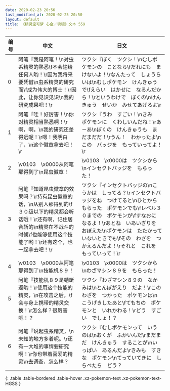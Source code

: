 ```yaml
---
date: 2020-02-23 20:56
last_modified_at: 2020-02-25 20:50
layout: default
title: 《精灵宝可梦 心金／魂银》文本 559
---
```

| 编号 | 中文 | 日文 |
| ---- | ---- | ---- |
| 0 | 阿笔『我是阿笔！\n对虫系精灵的熟悉\f不会输给任何人哟！\r因为我将来要凭借\n虫系精灵的研究而\f成为伟大的博士！\r因此，让你见识见识\n我的研究成果吧！\r | ツクシ『ぼく　ツクシ！\nむしポケモンの　ことなら\fだれにも　まけないよ！\rなんたって　しょうらいは\nむしポケモン　けんきゅうで\fえらい　はかせに　なるんだから！\rというわけで　ぼくの\nけんきゅう　せいか　みせてあげるよ\r |
| 1 | 阿笔『哇！好厉害！\n你对精灵相当熟悉啊！\r啊，啊，\n我的研究还差得远呢！\r嗯！我明白了，\n这个徽章拿去吧！\r | ツクシ『うわ　すごい！\nきみ　ポケモンに　くわしいんだね！\rあ－あ\nぼくの　けんきゅうも　まだまだだ！\rうん！　わかったよ\nこの　バッジを　もっていってよ！\r |
| 2 | \v0103　\x0000从阿笔那得到了\n昆虫徽章！ | \v0103　\x0000は　ツクシから\nインセクトバッジを　もらった！ |
| 3 | 阿笔『知道昆虫徽章的效果吗？\r持有昆虫徽章的话，\n从别人那得到的\f３０级以下的精灵都会听话哦！\r还有啊，记住居合斩的\n精灵在不战斗的时候\f也能够使用这个技能了哟！\r还有这个，也一起拿去吧！\r | ツクシ『インセクトバッジの\nこうかは　しってる？\rインセクトバッジをね　つけてると\nひとから　もらった　ポケモンでも\fレベル３０までの　ポケモンが\fすなおに　なるよ！\rあとね　いあいぎりを　おぼえた\nポケモンは　たたかっていないときでも\fその　わざを　つかえるんだよ！\rそれと　これを　もっていって！\r |
| 4 | \v0103　\x0000从阿笔那得到了\n技能机８９！ | \v0103　\x0000は　ツクシから\nわざマシン８９を　もらった！ |
| 5 | 阿笔『技能机８９是蜻蜓返哟！\r使用这个技能的精灵，\n在攻击之后，\f会与身上携带的精灵交换！\r怎么样？很厉害吧！？ | ツクシ『わざマシン８９の　なかみは\nとんぼがえり　だよ！\rこのわざを　つかった　ポケモンは\nこうげきしたあと\fてもちの　ポケモンと　いれかわる！\rどう　すごい　でしょ！？ |
| 6 | 阿笔『说起虫系精灵，\n未知的地方多着呢。\r还有一大堆的事情要研究啊！\r你也带着喜爱的精灵\n去调查，怎么样？ | ツクシ『むしポケモンって　いうのは\nおくが　ふかいんだ\rまだまだ　けんきゅう　することが\nいっぱい　あるんだよ\rきみも　すきな　ポケモン\nてっていてきに　しらべたら　どう？ |
{: .table .table-bordered .table-hover .xz-pokemon-text .xz-pokemon-text-HGSS }